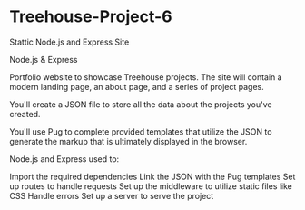 # Treehouse-Project-6
 Stattic Node.js and Express Site

Node.js & Express

Portfolio website to showcase Treehouse projects. The site will contain a modern landing page, an about page, and a series of project pages.

You'll create a JSON file to store all the data about the projects you've created.

You'll use Pug to complete provided templates that utilize the JSON to generate the markup that is ultimately displayed in the browser.

Node.js and Express used to:

Import the required dependencies
Link the JSON with the Pug templates
Set up routes to handle requests
Set up the middleware to utilize static files like CSS
Handle errors
Set up a server to serve the project
